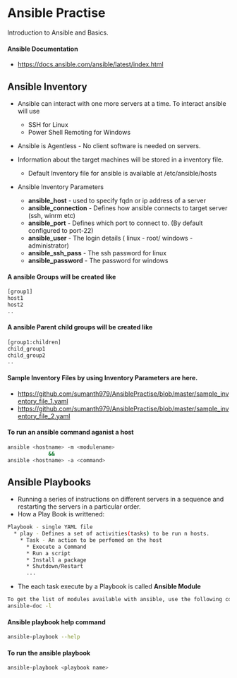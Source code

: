 # Ansible Practise
Introduction to Ansible and Basics.

#### Ansible Documentation
* https://docs.ansible.com/ansible/latest/index.html

## Ansible Inventory
* Ansible can interact with one more servers at a time. To interact ansible will use
  * SSH for Linux
  * Power Shell Remoting for Windows

* Ansible is Agentless - No client software is needed on servers.
* Information about the target machines will be stored in a inventory file.
  * Default Inventory file for ansible is available at /etc/ansible/hosts

* Ansible Inventory Parameters
  * **ansible_host** - used to specify fqdn or ip address of a server
  * **ansible_connection** - Defines how ansible connects to target server (ssh, winrm etc)
  * **ansible_port** - Defines which port to connect to. (By default configured to port-22)
  * **ansible_user** - The login details ( linux - root/ windows - administrator)
  * **ansible_ssh_pass** - The ssh password for linux
  * **ansible_password** - The password for windows

#### A ansible Groups will be created like
```bash
[group1]
host1
host2
..
```
#### A ansible Parent child groups will be created like
```bash
[group1:children]
child_group1
child_group2
..
```

#### Sample Inventory Files by using Inventory Parameters are here.
* https://github.com/sumanth979/AnsiblePractise/blob/master/sample_inventory_file_1.yaml
* https://github.com/sumanth979/AnsiblePractise/blob/master/sample_inventory_file_2.yaml

#### To run an ansible command aganist a host
```bash
ansible <hostname> -m <modulename>
             &&
ansible <hostname> -a <command>             
```

## Ansible Playbooks
* Running a series of instructions on different servers in a sequence and restarting the servers in a particular order.
* How a Play Book is writtened:
```bash
Playbook - single YAML file
  * play - Defines a set of activities(tasks) to be run n hosts.
    * Task - An action to be perfomed on the host
      * Execute a Command
      * Run a script
      * Install a package
      * Shutdown/Restart
      ...
```
* The each task execute by a Playbook is called **Ansible Module**
```bash
To get the list of modules available with ansible, use the following command:
ansible-doc -l
```

#### Ansible playbook help command
```bash
ansible-playbook --help
```

#### To run the ansible playbook
```bash
ansible-playbook <playbook name>
```


